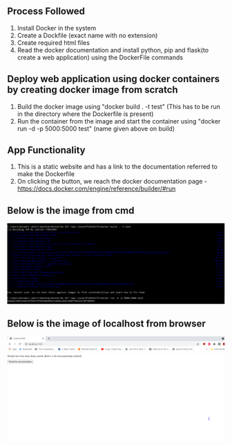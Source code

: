 ## Process Followed

1. Install Docker in the system
2. Create a Dockfile (exact name with no extension)
3. Create required html files
4. Read the docker documentation and install python, pip and flask(to create a web application) using the DockerFile commands

## Deploy web application using docker containers by creating docker image from scratch

1. Build the docker image using "docker build . -t test" (This has to be run in the directory where the Dockerfile is present)
2. Run the container from the image and start the container using "docker run -d -p 5000:5000 test" (name given above on build)

## App Functionality
1. This is a static website and has a link to the documentation referred to make the Dockerfile
2. On clicking the button, we reach the docker documentation page - https://docs.docker.com/engine/reference/builder/#run

## Below is the image from cmd
![alt text](https://github.com/niladri-lahiri-1308/MT19AIE272/blob/main/images/DockerCapture.PNG)

## Below is the image of localhost from browser
![alt text](https://github.com/niladri-lahiri-1308/MT19AIE272/blob/main/images/DockerLocalHost.PNG)
